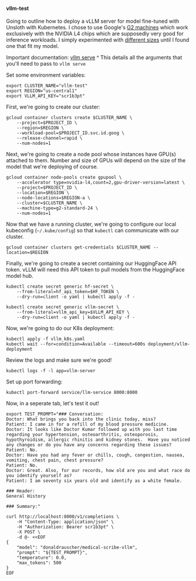 #### vllm-test

Going to outline how to deploy a vLLM server for model fine-tuned with Unsloth with Kubernetes.  I chose to use Google's [G2 machines](https://cloud.google.com/blog/products/compute/introducing-g2-vms-with-nvidia-l4-gpus) which work exclusively with the NVIDIA L4 chips which are supposedly very good for inference workloads.  I simply experimented with [different sizes](https://cloud.google.com/compute/docs/gpus#l4-gpus) until I found one that fit my model. 


Important documentation: [vllm serve](https://docs.vllm.ai/en/latest/serving/openai_compatible_server.html#vllm-serve)
^ This details all the arguments that you'll need to pass to `vllm serve`


Set some environment variables:
```
export CLUSTER_NAME="vllm-test"
export REGION="us-central1"
export VLLM_API_KEY="scr1b3pt"
```

First, we're going to create our cluster:
```
gcloud container clusters create $CLUSTER_NAME \
    --project=$PROJECT_ID \
    --region=$REGION \
    --workload-pool=$PROJECT_ID.svc.id.goog \
    --release-channel=rapid \
    --num-nodes=1
```

Next, we're going to create a node pool whose instances have GPU(s) attached to them.  Number and size of GPUs will depend on the size of the model that we're deploying of course.
```
gcloud container node-pools create gpupool \
    --accelerator type=nvidia-l4,count=2,gpu-driver-version=latest \
    --project=$PROJECT_ID \
    --location=$REGION \
    --node-locations=$REGION-a \
    --cluster=$CLUSTER_NAME \
    --machine-type=g2-standard-24 \
    --num-nodes=1
```

Now that we have a running cluster, we're going to configure our local kubeconfig (`~/.kube/config`) so that `kubectl` can communicate with our cluster.
```
gcloud container clusters get-credentials $CLUSTER_NAME --location=$REGION
```

Finally, we're going to create a secret containing our HuggingFace API token.  vLLM will need this API token to pull models from the HuggingFace model hub.
```
kubectl create secret generic hf-secret \
    --from-literal=hf_api_token=$HF_TOKEN \
    --dry-run=client -o yaml | kubectl apply -f -
```
```
kubectl create secret generic vllm-secret \
    --from-literal=vllm_api_key=$VLLM_API_KEY \
    --dry-run=client -o yaml | kubectl apply -f -
```

Now, we're going to do our K8s deployment:
```
kubectl apply -f vllm_k8s.yaml
kubectl wait --for=condition=Available --timeout=600s deployment/vllm-deployment
```

Review the logs and make sure we're good!
```
kubectl logs -f -l app=vllm-server
```

Set up port forwarding:
```
kubectl port-forward service/llm-service 8000:8000
```

Now, in a seperate tab, let's test it out!

```
export TEST_PROMPT="### Conversation:
Doctor: What brings you back into the clinic today, miss? 
Patient: I came in for a refill of my blood pressure medicine. 
Doctor: It looks like Doctor Kumar followed up with you last time regarding your hypertension, osteoarthritis, osteoporosis, hypothyroidism, allergic rhinitis and kidney stones.  Have you noticed any changes or do you have any concerns regarding these issues?  
Patient: No. 
Doctor: Have you had any fever or chills, cough, congestion, nausea, vomiting, chest pain, chest pressure?
Patient: No.  
Doctor: Great. Also, for our records, how old are you and what race do you identify yourself as?
Patient: I am seventy six years old and identify as a white female.

### Header:
General History

### Summary:"

curl http://localhost:8000/v1/completions \
    -H "Content-Type: application/json" \
    -H "Authorization: Bearer scr1b3pt" \
    -X POST \
    -d @- <<EOF
{
    "model": "donaldrauscher/medical-scribe-vllm",
    "prompt": "${TEST_PROMPT}",
    "temperature": 0.0,
    "max_tokens": 500
}
EOF
```